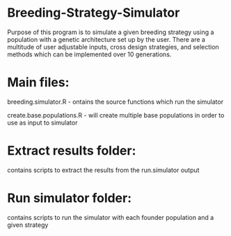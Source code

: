 # Breeding-Strategy-Simulator
Purpose of this program is to simulate a given breeding strategy using a population with a genetic architecture set up by the user.  There are a multitude of user adjustable inputs, cross design strategies, and selection methods which can be implemented over 10 generations.

# Main files:
breeding.simulator.R - ontains the source functions which run the simulator

create.base.populations.R - will create multiple base populations in order to use as input to simulator

# Extract results folder:
  contains scripts to extract the results from the run.simulator output

# Run simulator folder:
  contains scripts to run the simulator with each founder population and a given strategy
